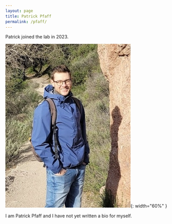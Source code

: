 ```yaml
---
layout: page
title: Patrick Pfaff
permalink: /pfaff/
---
```

Patrick joined the lab in 2023.

![Patrick pic](../img/pfaff.jpg){: width="60%" }



I am Patrick Pfaff and I have not yet written a bio for myself.

